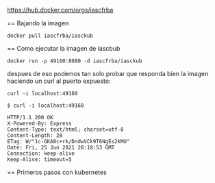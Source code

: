 
https://hub.docker.com/orgs/iascfrba

== Bajando la imagen


```
docker pull iascfrba/iasckub
```


== Como ejecutar la imagen de iascbub

```
docker run -p 49160:8080 -d iascfrba/iasckub
```

despues de eso podemos tan solo probar que responda bien la imagen haciendo un curl al puerto expuesto:

```
curl -i localhost:49160
````

```
$ curl -i localhost:49160

HTTP/1.1 200 OK
X-Powered-By: Express
Content-Type: text/html; charset=utf-8
Content-Length: 28
ETag: W/"1c-GKA8c+rk/DndwVCk9T6NgEs2kMU"
Date: Fri, 25 Jun 2021 20:18:53 GMT
Connection: keep-alive
Keep-Alive: timeout=5
```

== Primeros pasos con kubernetes


